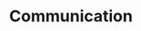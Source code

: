 ---
title: "Communication"
id: communication
exteral_id: communication
layout: service_category
portfolio_order: 2
label: Communication
icon: fas fa-network-wired
description: <p>These packages include email, chat, and personalized social network setup and training. As well as account setup on all of the most popular social media platforms (Facebook, Twitter, Instagram, etc).</p>
short_desc: <p>Email, chat, internal social network. If it helps you stay in touch with your team, we can help you implement it.</p>
why: <p>Communication is key in all walks of life. Set yourself up for success with industry standard technology to make sure you're always in touch with your team and clients.</p>
great_for:
  - email
  - chat
  - social media
  - social network
---